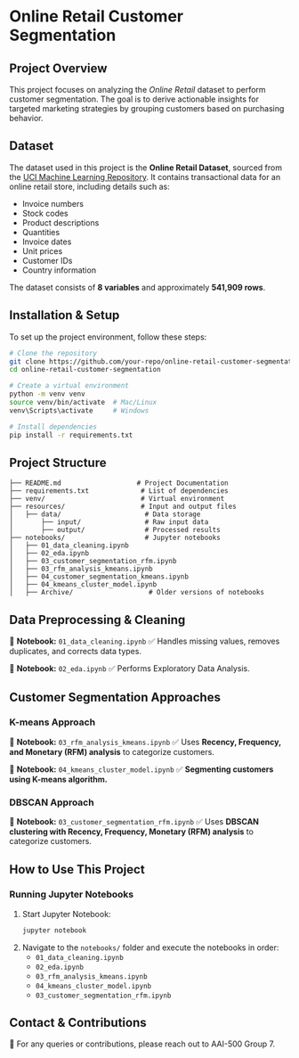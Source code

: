 # Online Retail Customer Segmentation

## Project Overview
This project focuses on analyzing the *Online Retail* dataset to perform customer segmentation. The goal is to derive actionable insights for targeted marketing strategies by grouping customers based on purchasing behavior.

## Dataset
The dataset used in this project is the **Online Retail Dataset**, sourced from the [UCI Machine Learning Repository](https://archive.ics.uci.edu/dataset/352/online+retail). It contains transactional data for an online retail store, including details such as:
- Invoice numbers
- Stock codes
- Product descriptions
- Quantities
- Invoice dates
- Unit prices
- Customer IDs
- Country information

The dataset consists of **8 variables** and approximately **541,909 rows**.

## Installation & Setup
To set up the project environment, follow these steps:

```bash
# Clone the repository
git clone https://github.com/your-repo/online-retail-customer-segmentation.git
cd online-retail-customer-segmentation

# Create a virtual environment
python -m venv venv
source venv/bin/activate  # Mac/Linux
venv\Scripts\activate     # Windows

# Install dependencies
pip install -r requirements.txt
```

## Project Structure
```
├── README.md                   # Project Documentation
├── requirements.txt             # List of dependencies
├── venv/                        # Virtual environment
├── resources/                   # Input and output files
│   ├── data/                     # Data storage
│       ├── input/                # Raw input data
│       ├── output/               # Processed results
├── notebooks/                    # Jupyter notebooks
│   ├── 01_data_cleaning.ipynb
│   ├── 02_eda.ipynb
│   ├── 03_customer_segmentation_rfm.ipynb
│   ├── 03_rfm_analysis_kmeans.ipynb
│   ├── 04_customer_segmentation_kmeans.ipynb
│   ├── 04_kmeans_cluster_model.ipynb
│   ├── Archive/                   # Older versions of notebooks
```

## Data Preprocessing & Cleaning
📌 **Notebook:** `01_data_cleaning.ipynb`
✅ Handles missing values, removes duplicates, and corrects data types.

📌 **Notebook:** `02_eda.ipynb`
✅ Performs Exploratory  Data Analysis.

## Customer Segmentation Approaches
### K-means Approach
📌 **Notebook:** `03_rfm_analysis_kmeans.ipynb`
✅ Uses **Recency, Frequency, and Monetary (RFM) analysis** to categorize customers.

📌 **Notebook:** `04_kmeans_cluster_model.ipynb`
✅ **Segmenting customers using K-means algorithm.**

### DBSCAN Approach
📌 **Notebook:** `03_customer_segmentation_rfm.ipynb`
✅ Uses **DBSCAN clustering with Recency, Frequency, Monetary (RFM) analysis** to categorize customers.


## How to Use This Project
### Running Jupyter Notebooks
1. Start Jupyter Notebook:
   ```bash
   jupyter notebook
   ```
2. Navigate to the `notebooks/` folder and execute the notebooks in order:
   - `01_data_cleaning.ipynb`
   - `02_eda.ipynb`
   - `03_rfm_analysis_kmeans.ipynb`
   - `04_kmeans_cluster_model.ipynb`
   - `03_customer_segmentation_rfm.ipynb`


## Contact & Contributions
📩 For any queries or contributions, please reach out to AAI-500 Group 7.